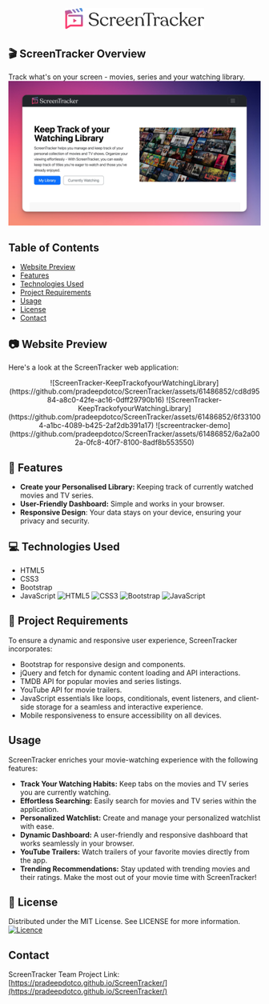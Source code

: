 <p align="center" width="100%">
    <img width="55%" src="https://raw.githubusercontent.com/pradeepdotco/ScreenTracker/fca7fb278aa82026910b69f38bba111cd1b964fc/assets/media/screentracker-logo-dark.svg"> 
</p>

## :clapper: ScreenTracker Overview
Track what's on your screen - movies, series and your watching library.
![ScreenTracker Website Preview](https://raw.githubusercontent.com/pradeepdotco/horiseon-accessible-website/main/assets/images/ScreenTracker-website-demo.jpg)
## Table of Contents
- [Website Preview](#:camera:-website-preview)
- [Features](#:star2:-features)
- [Technologies Used](#:computer:-technologies-used)
- [Project Requirements](#:handshake:-project-requirements)
- [Usage](#usage)
- [License](#:round_pushpin:-license)
- [Contact](#contact)
## :camera: Website Preview

Here's a look at the ScreenTracker web application:


<p align="center" width="100%">
    ![ScreenTracker-KeepTrackofyourWatchingLibrary](https://github.com/pradeepdotco/ScreenTracker/assets/61486852/cd8d9584-a8c0-42fe-ac16-0dff29790b16)
    ![ScreenTracker-KeepTrackofyourWatchingLibrary](https://github.com/pradeepdotco/ScreenTracker/assets/61486852/6f331004-a1bc-4089-b425-2af2db391a17)
    ![screentracker-demo](https://github.com/pradeepdotco/ScreenTracker/assets/61486852/6a2a002a-0fc8-40f7-8100-8adf8b553550)
    
</p>


## :star2: Features
- **Create your Personalised Library:** Keeping track of currently watched movies and TV series.
- **User-Friendly Dashboard:** Simple and works in your browser.
- **Responsive Design**: Your data stays on your device, ensuring your privacy and security.
## :computer: Technologies Used
- HTML5
- CSS3
- Bootstrap
- JavaScript
![HTML5](https://img.shields.io/badge/html5-%23E34F26.svg?style=for-the-badge&logo=html5&logoColor=white) ![CSS3](https://img.shields.io/badge/css3-%231572B6.svg?style=for-the-badge&logo=css3&logoColor=white) ![Bootstrap](https://img.shields.io/badge/bootstrap-%238511FA.svg?style=for-the-badge&logo=bootstrap&logoColor=white) ![JavaScript](https://img.shields.io/badge/javascript-%23323330.svg?style=for-the-badge&logo=javascript&logoColor=%23F7DF1E)
## :handshake: Project Requirements
To ensure a dynamic and responsive user experience, ScreenTracker incorporates:
- Bootstrap for responsive design and components.
- jQuery and fetch for dynamic content loading and API interactions.
- TMDB API for popular movies and series listings.
- YouTube API for movie trailers.
- JavaScript essentials like loops, conditionals, event listeners, and client-side storage for a seamless and interactive experience.
- Mobile responsiveness to ensure accessibility on all devices.
## Usage
ScreenTracker enriches your movie-watching experience with the following features:
- **Track Your Watching Habits:** Keep tabs on the movies and TV series you are currently watching.
- **Effortless Searching:** Easily search for movies and TV series within the application.
- **Personalized Watchlist:** Create and manage your personalized watchlist with ease.
- **Dynamic Dashboard:** A user-friendly and responsive dashboard that works seamlessly in your browser.
- **YouTube Trailers:** Watch trailers of your favorite movies directly from the app.
- **Trending Recommendations:** Stay updated with trending movies and their ratings.
Make the most out of your movie time with ScreenTracker!
## :round_pushpin: License
Distributed under the MIT License. See LICENSE for more information.
[![Licence](https://img.shields.io/github/license/Ileriayo/markdown-badges?style=for-the-badge)](./LICENSE)
## Contact
ScreenTracker Team
Project Link: [https://pradeepdotco.github.io/ScreenTracker/](https://pradeepdotco.github.io/ScreenTracker/)
